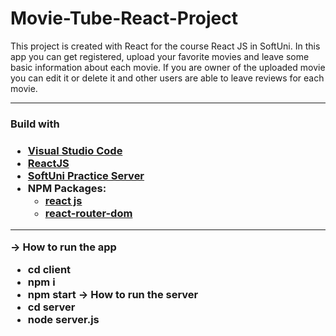 <h1> Movie-Tube-React-Project </h1>

<p> This project is created with React for the course React JS in SoftUni.
In this app you can get registered, upload your favorite movies and leave some basic information about each movie. If you are owner of the uploaded movie you can edit it or delete it and other users are able to leave reviews for each movie. </p>

-------------------------------------------------------------------------------------------------------------------------------------------------------------------------

<h3> Build with <h3>
  
  - [Visual Studio Code](https://code.visualstudio.com/ "Visual Studio Code")
  - [ReactJS](https://react.dev/)
  - [SoftUni Practice Server](https://github.com/softuni-practice-server/softuni-practice-server)
  - NPM Packages:
    - [react js](https://www.npmjs.com/package/react)
    - [react-router-dom](https://reactrouter.com/en/main/start/tutorial)

  --------------------------------------
  
-> How to run the app
 - cd client
 - npm i
 - npm start
-> How to run the server 
 - cd server
 - node server.js
